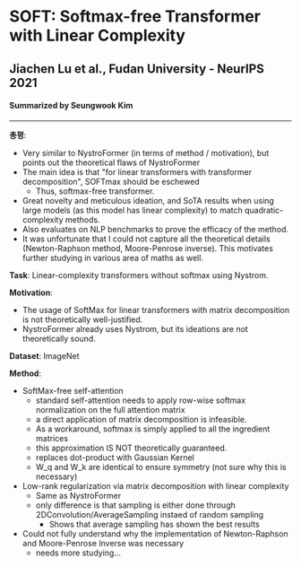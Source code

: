 # SOFT: Softmax-free Transformer with Linear Complexity
## Jiachen Lu et al., Fudan University - NeurIPS 2021
#### Summarized by Seungwook Kim
---

**총평**:
* Very similar to NystroFormer (in terms of method / motivation), but points out the theoretical flaws of NystroFormer
* The main idea is that "for linear transformers with transformer decomposition", SOFTmax should be eschewed
    * Thus, softmax-free transformer.
* Great novelty and meticulous ideation, and SoTA results when using large models (as this model has linear complexity) to match quadratic-complexity methods.
* Also evaluates on NLP benchmarks to prove the efficacy of the method.
* It was unfortunate that I could not capture all the theoretical details (Newton-Raphson method, Moore-Penrose inverse). This motivates further studying in various area of maths as well.

**Task**: Linear-complexity transformers without softmax using Nystrom.

**Motivation**:
* The usage of SoftMax for linear transformers with matrix decomposition is not theoretically well-justified.
* NystroFormer already uses Nystrom, but its ideations are not theoretically sound.

**Dataset**: ImageNet

**Method**:
* SoftMax-free self-attention
    * standard self-attention needs to apply row-wise softmax normalization on the full attention matrix
    * a direct application of matrix decomposition is infeasible. 
    * As a workaround, softmax is simply applied to all the ingredient matrices
    * this approximation IS NOT theoretically guaranteed.
    * replaces dot-product with Gaussian Kernel
    * W\_q and W\_k are identical to ensure symmetry (not sure why this is necessary)
* Low-rank regularization via matrix decomposition with linear complexity
    * Same as NystroFormer
    * only difference is that sampling is either done through 2DConvolution/AverageSampling instaed of random sampling
        * Shows that average sampling has shown the best results
* Could not fully understand why the implementation of Newton-Raphson and Moore-Penrose Inverse was necessary
    * needs more studying...
